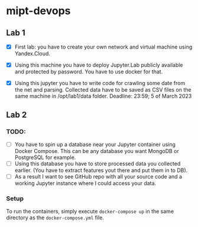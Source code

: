 # mipt-devops

## Lab 1

- [x] First lab: you have to create your own network and virtual machine using Yandex.Cloud. 

- [x] Using this machine you have to deploy Jupyter.Lab publicly available and protected by password. You have to use docker for that.

- [x] Using this jupyter you have to write code for crawling some date from the net and parsing. Collected data have to be saved as CSV files on the same machine in /opt/lab1/data folder.
Deadline: 23:59; 5 of March 2023

## Lab 2

### TODO:

- [ ] You have to spin up a database near your Jupyter container using Docker Compose. This can be any database you want MongoDB or PostgreSQL for example. 
- [ ] Using this database you have to store processed data you collected earlier. (You have to extract features yout there and put them in to DB).
- [ ] As a result I want to see GitHub repo with all your source code and a working Jupyter instance where I could access your data.

### Setup

To run the containers, simply execute `docker-compose up` in the same directory as the `docker-compose.yml` file.